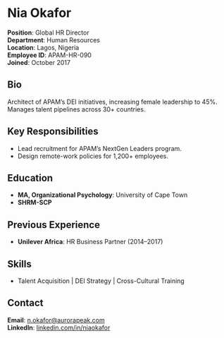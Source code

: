 # Nia Okafor  
**Position**: Global HR Director  
**Department**: Human Resources  
**Location**: Lagos, Nigeria  
**Employee ID**: APAM-HR-090  
**Joined**: October 2017  

## Bio  
Architect of APAM’s DEI initiatives, increasing female leadership to 45%. Manages talent pipelines across 30+ countries.  

## Key Responsibilities  
- Lead recruitment for APAM’s NextGen Leaders program.  
- Design remote-work policies for 1,200+ employees.  

## Education  
- **MA, Organizational Psychology**: University of Cape Town  
- **SHRM-SCP**  

## Previous Experience  
- **Unilever Africa**: HR Business Partner (2014–2017)  

## Skills  
- Talent Acquisition | DEI Strategy | Cross-Cultural Training  

## Contact  
**Email**: [n.okafor@aurorapeak.com](mailto:n.okafor@aurorapeak.com)  
**LinkedIn**: [linkedin.com/in/niaokafor](https://linkedin.com/in/niaokafor)  